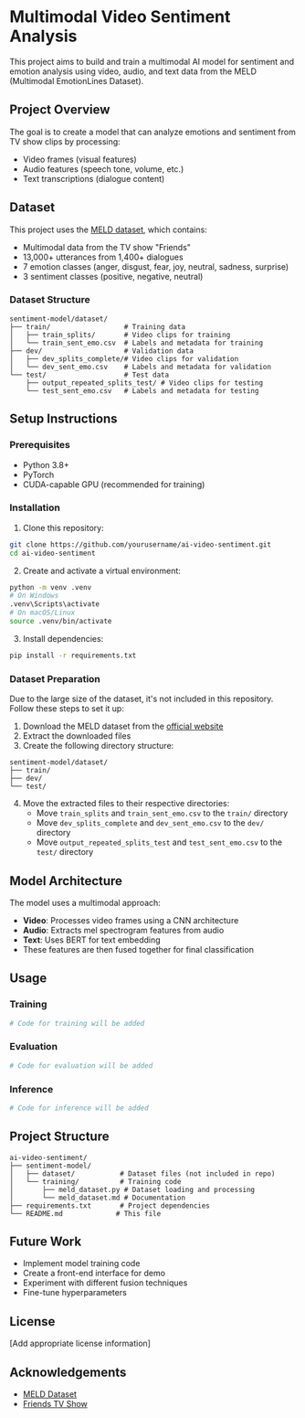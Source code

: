 # Multimodal Video Sentiment Analysis

This project aims to build and train a multimodal AI model for sentiment and emotion analysis using video, audio, and text data from the MELD (Multimodal EmotionLines Dataset).

## Project Overview

The goal is to create a model that can analyze emotions and sentiment from TV show clips by processing:
- Video frames (visual features)
- Audio features (speech tone, volume, etc.)
- Text transcriptions (dialogue content)

## Dataset

This project uses the [MELD dataset](https://affective-meld.github.io/), which contains:
- Multimodal data from the TV show "Friends"
- 13,000+ utterances from 1,400+ dialogues
- 7 emotion classes (anger, disgust, fear, joy, neutral, sadness, surprise)
- 3 sentiment classes (positive, negative, neutral)

### Dataset Structure

```
sentiment-model/dataset/
├── train/                  # Training data
│   ├── train_splits/       # Video clips for training
│   └── train_sent_emo.csv  # Labels and metadata for training
├── dev/                    # Validation data
│   ├── dev_splits_complete/# Video clips for validation
│   └── dev_sent_emo.csv    # Labels and metadata for validation
└── test/                   # Test data
    ├── output_repeated_splits_test/ # Video clips for testing
    └── test_sent_emo.csv   # Labels and metadata for testing
```

## Setup Instructions

### Prerequisites

- Python 3.8+
- PyTorch
- CUDA-capable GPU (recommended for training)

### Installation

1. Clone this repository:
```bash
git clone https://github.com/yourusername/ai-video-sentiment.git
cd ai-video-sentiment
```

2. Create and activate a virtual environment:
```bash
python -m venv .venv
# On Windows
.venv\Scripts\activate
# On macOS/Linux
source .venv/bin/activate
```

3. Install dependencies:
```bash
pip install -r requirements.txt
```

### Dataset Preparation

Due to the large size of the dataset, it's not included in this repository. Follow these steps to set it up:

1. Download the MELD dataset from the [official website](https://affective-meld.github.io/)
2. Extract the downloaded files
3. Create the following directory structure:
```
sentiment-model/dataset/
├── train/
├── dev/
└── test/
```
4. Move the extracted files to their respective directories:
   - Move `train_splits` and `train_sent_emo.csv` to the `train/` directory
   - Move `dev_splits_complete` and `dev_sent_emo.csv` to the `dev/` directory
   - Move `output_repeated_splits_test` and `test_sent_emo.csv` to the `test/` directory

## Model Architecture

The model uses a multimodal approach:
- **Video**: Processes video frames using a CNN architecture
- **Audio**: Extracts mel spectrogram features from audio
- **Text**: Uses BERT for text embedding
- These features are then fused together for final classification

## Usage

### Training

```bash
# Code for training will be added
```

### Evaluation

```bash
# Code for evaluation will be added
```

### Inference

```bash
# Code for inference will be added
```

## Project Structure

```
ai-video-sentiment/
├── sentiment-model/
│   ├── dataset/           # Dataset files (not included in repo)
│   └── training/          # Training code
│       ├── meld_dataset.py # Dataset loading and processing
│       └── meld_dataset.md # Documentation
├── requirements.txt       # Project dependencies
└── README.md             # This file
```

## Future Work

- Implement model training code
- Create a front-end interface for demo
- Experiment with different fusion techniques
- Fine-tune hyperparameters

## License

[Add appropriate license information]

## Acknowledgements

- [MELD Dataset](https://affective-meld.github.io/)
- [Friends TV Show](https://www.warnerbros.com/tv/friends)
